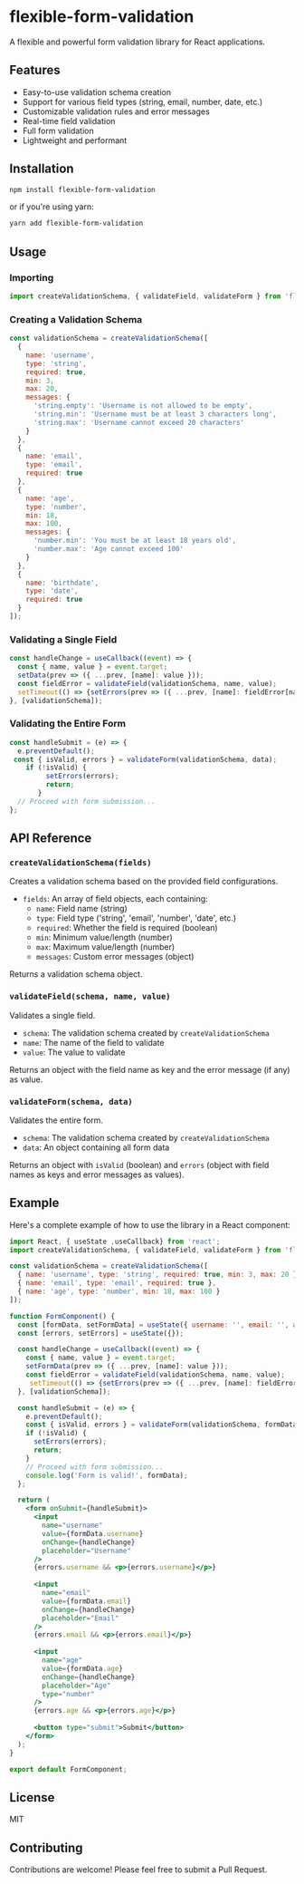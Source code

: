 # flexible-form-validation

A flexible and powerful form validation library for React applications.

## Features

- Easy-to-use validation schema creation
- Support for various field types (string, email, number, date, etc.)
- Customizable validation rules and error messages
- Real-time field validation
- Full form validation
- Lightweight and performant

## Installation

```bash
npm install flexible-form-validation
```

or if you're using yarn:

```bash 
yarn add flexible-form-validation
```

## Usage

### Importing

```javascript
import createValidationSchema, { validateField, validateForm } from 'flexible-form-validation';
```

### Creating a Validation Schema

```javascript
const validationSchema = createValidationSchema([
  { 
    name: 'username', 
    type: 'string', 
    required: true, 
    min: 3, 
    max: 20,
    messages: {
      'string.empty': 'Username is not allowed to be empty',
      'string.min': 'Username must be at least 3 characters long',
      'string.max': 'Username cannot exceed 20 characters'
    }
  },
  { 
    name: 'email', 
    type: 'email', 
    required: true 
  },
  { 
    name: 'age', 
    type: 'number', 
    min: 18, 
    max: 100,
    messages: {
      'number.min': 'You must be at least 18 years old',
      'number.max': 'Age cannot exceed 100'
    }
  },
  { 
    name: 'birthdate', 
    type: 'date', 
    required: true 
  }
]);
```

### Validating a Single Field

```javascript
const handleChange = useCallback((event) => {
  const { name, value } = event.target;
  setData(prev => ({ ...prev, [name]: value }));
  const fieldError = validateField(validationSchema, name, value);
  setTimeout(() => {setErrors(prev => ({ ...prev, [name]: fieldError[name] }));}, 2000);
}, [validationSchema]);
```

### Validating the Entire Form

```javascript
const handleSubmit = (e) => {
  e.preventDefault();
 const { isValid, errors } = validateForm(validationSchema, data);
    if (!isValid) {
         setErrors(errors);
         return;
       }
  // Proceed with form submission...
};
```

## API Reference

### `createValidationSchema(fields)`

Creates a validation schema based on the provided field configurations.

- `fields`: An array of field objects, each containing:
  - `name`: Field name (string)
  - `type`: Field type ('string', 'email', 'number', 'date', etc.)
  - `required`: Whether the field is required (boolean)
  - `min`: Minimum value/length (number)
  - `max`: Maximum value/length (number)
  - `messages`: Custom error messages (object)

Returns a validation schema object.

### `validateField(schema, name, value)`

Validates a single field.

- `schema`: The validation schema created by `createValidationSchema`
- `name`: The name of the field to validate
- `value`: The value to validate

Returns an object with the field name as key and the error message (if any) as value.

### `validateForm(schema, data)`

Validates the entire form.

- `schema`: The validation schema created by `createValidationSchema`
- `data`: An object containing all form data

Returns an object with `isValid` (boolean) and `errors` (object with field names as keys and error messages as values).

## Example

Here's a complete example of how to use the library in a React component:

```jsx
import React, { useState ,useCallback} from 'react';
import createValidationSchema, { validateField, validateForm } from 'flexible-form-validation';

const validationSchema = createValidationSchema([
  { name: 'username', type: 'string', required: true, min: 3, max: 20 },
  { name: 'email', type: 'email', required: true },
  { name: 'age', type: 'number', min: 18, max: 100 }
]);

function FormComponent() {
  const [formData, setFormData] = useState({ username: '', email: '', age: '' });
  const [errors, setErrors] = useState({});

  const handleChange = useCallback((event) => {
    const { name, value } = event.target;
    setFormData(prev => ({ ...prev, [name]: value }));
    const fieldError = validateField(validationSchema, name, value);
     setTimeout(() => {setErrors(prev => ({ ...prev, [name]: fieldError[name] }));}, 2000);
  }, [validationSchema]);

  const handleSubmit = (e) => {
    e.preventDefault();
    const { isValid, errors } = validateForm(validationSchema, formData);
    if (!isValid) {
      setErrors(errors);
      return;
    }
    // Proceed with form submission...
    console.log('Form is valid!', formData);
  };

  return (
    <form onSubmit={handleSubmit}>
      <input
        name="username"
        value={formData.username}
        onChange={handleChange}
        placeholder="Username"
      />
      {errors.username && <p>{errors.username}</p>}
      
      <input
        name="email"
        value={formData.email}
        onChange={handleChange}
        placeholder="Email"
      />
      {errors.email && <p>{errors.email}</p>}
      
      <input
        name="age"
        value={formData.age}
        onChange={handleChange}
        placeholder="Age"
        type="number"
      />
      {errors.age && <p>{errors.age}</p>}
      
      <button type="submit">Submit</button>
    </form>
  );
}

export default FormComponent;
```

## License

MIT

## Contributing

Contributions are welcome! Please feel free to submit a Pull Request.